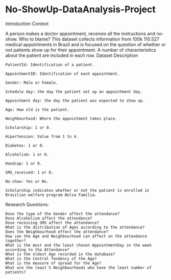 # No-ShowUp-DataAnalysis-Project

Introduction
Context

A person makes a doctor appointment, receives all the instructions and no-show. Who to blame? This dataset collects information from 100k 110.527 medical appointments in Brazil and is focused on the question of whether or not patients show up for their appointment. A number of characteristics about the patient are included in each row.
Dataset Description

    PatientId: Identification of a patient.

    AppointmentID: Identification of each appointment.

    Gender: Male or Female.

    Schedule day: the day the patient set up an appointment day.

    Appointment day: the day the patient was expected to show up.

    Age: How old is the patient.

    Neighbourhood: Where the appointment takes place.

    Scholarship: 1 or 0.

    Hipertension: Value from 1 to 4.

    Diabetes: 1 or 0.

    Alcoholism: 1 or 0.

    Handcap: 1 or 0.

    SMS_received: 1 or 0.

    No-show: Yes or No.

    Scholarship indicates whether or not the patient is enrolled in Brasilian welfare program Bolsa Família.

Research Questions:

    Dose the type of the Gender affect the attendance?
    Dose Alcoholism affect the attendance?
    Dose receiving SMS affect the attendance?
    What is the distribution of Ages according to the attendance?
    Does the Neighbourhood effect the attendance?
    How can the Age and Neighbourhood can affect on the attendance together?
    What is the most and the least chosen AppointmentDay in the week according to the Attendance?
    What is the oldest Age recorded in the database?
    What is the Central Tendency of the Age?
    What is the measure of spread for the Age?
    What are the least 5 Neighbourhoods who have the least number of patients?
